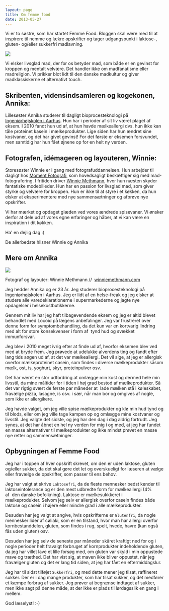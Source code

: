 ```yaml
---
layout: page
title: Om femme food
date: 2013-05-27
---
```


Vi er to søstre, som har startet Femme Food. Bloggen skal være med til at
inspirere til nemme og lækre opskrifter og tager udgangspunkt i laktose-,
gluten- og/eller sukkerfri madlavning.

[ ![](http://1.bp.blogspot.com/-pGFdQL0cPtw/UgNgLC1WU7I/AAAAAAAABCM/aS32fZkhv8c/s1600/s%C3%B8strene_femmefood.png) ](http://1.bp.blogspot.com/-pGFdQL0cPtw/UgNgLC1WU7I/AAAAAAAABCM/aS32fZkhv8c/s1600/s%C3%B8strene_femmefood.png)

Vi elsker livsglad mad, der for os betyder mad, som både er en gevinst for
kroppen og mentalt velvære. Det handler ikke om madfanatisme eller madreligion.
Vi prikker blot lidt til den danske madkultur og giver madklassiskerne et
alternativt touch.

## Skribenten, vidensindsamleren og kogekonen, Annika:
Lillesøster Annika studerer til dagligt bioprocesteknologi på [Ingeniørhøjskolen
i Aarhus](http://ase.au.dk/). Hun har i perioder af sit liv været plaget af
eksem. I 2010 fandt hun ud af, at hun havde mælkeallergi dvs. hun ikke kan tåle
proteinet kasein i mælkeprodukter. Lige siden har hun ændret sine kostvaner, og
det har givet gevinst! For det første er eksemen forsvundet, men samtidig har
hun fået øjnene op for en helt ny verden.

## Fotografen, idémageren og layouteren, Winnie:
Storesøster Winnie er i gang med fotografuddannelsen. Hun arbejder til dagligt
hos [Moment Fotografi](http://momentfotografi.dk/), som hovedsagligt beskæftiger
sig med mad-fotografering. I fritiden driver [Winnie
Methmann](http://www.winniemethmann.com/), hvor hun næsten skyder fantatiske
modebilleder.
Hun har en passion for livsglad mad, som giver styrke og velvære for kroppen.
Hun er ikke til at styre i et køkken, da hun elsker at eksperimentere med nye
sammensætninger og afprøve nye opskrifter.

Vi har mærket og opdaget glæden ved vores ændrede spisevaner. Vi ønsker derfor
at dele ud af vores egne erfaringer og håber, at vi kan være en inspiration i
dit køkken.

Ha' en dejlig dag :)

De allerbedste hilsner Winnie og Annika


## Mere om Annika

[ ![](http://2.bp.blogspot.com/-9CCpfNS87F8/UaPW3Ui4CnI/AAAAAAAAA7Y/Qa59HsGoFus/s1600/Annika_femme_food.jpg) ](http://2.bp.blogspot.com/-9CCpfNS87F8/UaPW3Ui4CnI/AAAAAAAAA7Y/Qa59HsGoFus/s1600/Annika_femme_food.jpg)

Fotograf og layouter: Winnie Methmann //  [winniemethmann.com](http://winniemethmann.com/)

Jeg hedder Annika og er 23 år. Jeg studerer bioprocesteknologi på
Ingeniørhøjskolen i Aarhus. Jeg er lidt af en helse-freak og jeg elsker at
studere alle varedeklarationerne i supermarkederne og jagte nye opdagelser i
helsekostbutikkerne.

Gennem mit liv har jeg haft tilbagevendende eksem og jeg er altid blevet
behandlet med Locoid på lægens anbefalinger. Jeg var frustreret over denne form
for symptombehandling, da det kun var en kortvarig lindring med alt for store
konsekvenser i form af  tynd hud og svækket immunforsvar.

Jeg blev i 2010 meget ivrig efter at finde ud af, hvorfor eksemen blev ved med
at bryde frem. Jeg prøvede at udelukke alverdens ting og fandt efter lang tids
søgen ud af, at det var mælkeallergi. Det vil sige, at jeg er allergisk overfor
mælkeproteinet casein, som findes i diverse mælkeprodukter såsom mælk, ost, is,
yoghurt, skyr, proteinpulver osv.

Det har været en stor udfordring at omlægge min kost og dermed hele min
livsstil, da mine måltider før i tiden i høj grad bestod af mælkeprodukter. Så
det var rigtig svært de første par måneder at  lade mælken stå i køleskabet,
fravælge pizza, lasagne, is osv. i sær, når man bor og omgives af nogle, som
ikke er allergikere.

Jeg havde valget, om jeg ville spise mælkeprodukter og klø min hud tynd og til
blods, eller om jeg ville tage kampen op og omlægge mine kostvaner og livsstil.
Jeg valgte det sidste, og jeg har den dag i dag aldrig fortrudt. Jeg synes, at
det har åbnet en hel ny verden for mig i og med, at jeg har fundet en masse
alternativer til mælkeprodukter og ikke mindst prøvet en masse nye retter og
sammensætninger.

## Opbygningen af Femme Food

Jeg har i toppen af hver opskrift skrevet, om den er uden laktose, gluten
og/eller sukker, da det skal gøre det let og overskueligt for læseren at vælge
eller fravælge de opskrifter, som passer til ens behov.

Jeg har valgt at skrive `Laktosefri`, da de fleste mennesker bedst kender til
laktoseintolerance og er den mest udbredte form for mælkeallergi (4% af  den
danske befolkning). Laktose er mælkesukkkeret i mælkeprodukter. Selvom jeg selv
er allergisk overfor casein findes både laktose og casein i højere eller mindre
grad i alle mælkeprodukter.

Desuden har jeg valgt at angive, hvis opskrifterne er `Glutenfri`, da nogle
mennesker lider af cøliaki, som er en tilstand, hvor man har allergi overfor
kornbestanddelen, gluten, som findes i rug, spelt, hvede, havre (kan også fås
uden gluten) osv.

Desuden har jeg selv de seneste par måneder skåret kraftigt ned for og i nogle
perioder helt fravalgt forbruget af kornprodukter indeholdende gluten, da jeg
har villet lave et lille forsøg med, om gluten var skyld i min oppustede mave og
træthed. Det har vist sig, at maven ikke bliver oppustet, når jeg fravælger
gluten og det er lang tid siden, at jeg har fået en eftermiddagslur.

Jeg har til sidst tilføjet `Sukkerfri`, og med dette mener jeg tilsat,
raffineret sukker. Der er i dag mange produkter, som har tilsat sukker, og det
medfører et kæmpe forbrug af sukker. Jeg prøver at begrænse indtaget af sukker,
men ikke sagt på denne måde, at der ikke er plads til lørdagsslik en gang i
mellem.

God læselyst! :-)
